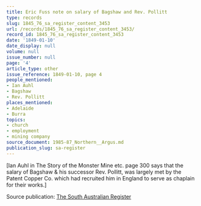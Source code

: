 ```yaml
---
title: Eric Fuss note on salary of Bagshaw and Rev. Pollitt
type: records
slug: 1845_76_sa_register_content_3453
url: /records/1845_76_sa_register_content_3453/
record_id: 1845_76_sa_register_content_3453
date: '1849-01-10'
date_display: null
volume: null
issue_number: null
page: '4'
article_type: other
issue_reference: 1849-01-10, page 4
people_mentioned:
- Ian Auhl
- Bagshaw
- Rev. Pollitt
places_mentioned:
- Adelaide
- Burra
topics:
- church
- employment
- mining company
source_document: 1985-87_Northern__Argus.md
publication_slug: sa-register
---
```


[Ian Auhl in The Story of the Monster Mine etc. page 300 says that the salary of Bagshaw & his successor Rev. Pollitt, was largely met by the Patent Copper Co. which had recruited him in England to serve as chaplain for their works.]

Source publication: [The South Australian Register](/publications/sa-register/)
